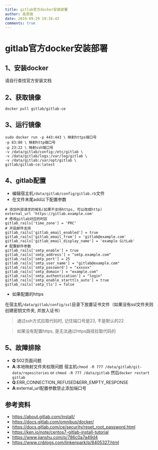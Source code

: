```yaml
---
title: gitlab官方docker安装部署
author: 高思强
date: 2019-09-29 19:34:43
comments: true
---
```

# gitlab官方docker安装部署

## 1、安装docker
请自行查找官方安装文档
## 2、获取镜像
```shell
docker pull gitlab/gitlab-ce
```
## 3、运行镜像
```shell
sudo docker run -p 443:443 \ 映射https端口号
-p 83:80 \ 映射http端口号
-p 23:22 \ 映射ssh端口号
-v /data/gitlab/config:/etc/gitlab \
-v /data/gitlab/logs:/var/log/gitlab \
-v /data/gitlab:/var/opt/gitlab \ 
gitlab/gitlab-ce:latest
```
## 4、gitlab配置
- 编辑宿主机`/data/gitlab/config/gitlab.rb`文件
- 在文件末尾add以下配置参数
```shell
# 添加外部请求的域名(如果不支持https, 可以改成http)
external_url 'https://gitlab.example.com'
# 修改gitlab对应的时区 
gitlab_rails['time_zone'] = 'PRC'
# 开启邮件支持 
gitlab_rails['gitlab_email_enabled'] = true
gitlab_rails['gitlab_email_from'] = 'gitlab@example.com'
gitlab_rails['gitlab_email_display_name'] = 'example GitLab'
# 配置邮件参数
gitlab_rails['smtp_enable'] = true
gitlab_rails['smtp_address'] = "smtp.example.com"
gitlab_rails['smtp_port'] = 25
gitlab_rails['smtp_user_name'] = "gitlab@example.com"
gitlab_rails['smtp_password'] = "xxxxxx"
gitlab_rails['smtp_domain'] = "example.com"
gitlab_rails['smtp_authentication'] = "login"
gitlab_rails['smtp_enable_starttls_auto'] = true
gitlab_rails['smtp_tls'] = false
```
- 如果配置的https

在宿主机`/data/gitlab/config/ssl`目录下放置证书文件（如果没有ssl文件夹则创建密钥文件夹, 并放入证书）

> 通过ssh方式拉取代码时, 记住端口号是23, 不是默认的22

> 如果没有配置https, 是无法通过https路径拉取代码的

## 5、故障排除

- **Q**:502页面问题
- **A**:本地映射文件夹权限问题
宿主机`chmod -R 777 /data/gitlab/git-data/repositories`
or `chmod -R 777 /data/gitlab`
然后`docker restart gitlab`
- **Q**:ERR_CONNECTION_REFUSED&ERR_EMPTY_RESPONSE
- **A**:external_url配置参数禁止添加端口号

## 参考资料
- https://about.gitlab.com/install/
- https://docs.gitlab.com/omnibus/docker/
- https://docs.gitlab.com/ce/security/reset_root_password.html
- https://ken.io/note/centos7-gitlab-install-tutorial
- https://www.jianshu.com/p/786c0a7a49d4
- https://www.cnblogs.com/linkenpark/p/8405327.html